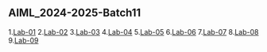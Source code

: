 ## AIML_2024-2025-Batch11
1.[Lab-01](https://github.com/sumayyatas11/AIML_2024-2025-Batch11-/blob/main/Lab_1_(2).ipynb)
2.[Lab-02](https://github.com/sumayyatas11/AIML_2024-2025-Batch11-/blob/main/Lab02_AIML_(1).ipynb)
3.[Lab-03](https://github.com/sumayyatas11/AIML_2024-2025-Batch11-/blob/main/Lab03_AIML_(3).ipynb)
4.[Lab-04](https://github.com/sumayyatas11/AIML_2024-2025-Batch11-/blob/main/Lab04_AIML_(1).ipynb)
5.[Lab-05](https://github.com/sumayyatas11/AIML_2024-2025-Batch11-/blob/main/Lab05_AIML.ipynb)
6.[Lab-06](https://github.com/sumayyatas11/AIML_2024-2025-Batch11-/blob/main/Lab_1_(2).ipynb)
7.[Lab-07](https://github.com/sumayyatas11/AIML_2024-2025-Batch11-/blob/main/Lab_1_(2).ipynb)
8.[Lab-08](https://github.com/sumayyatas11/AIML_2024-2025-Batch11-/blob/main/Lab_1_(2).ipynb)
9.[Lab-09](https://github.com/sumayyatas11/AIML_2024-2025-Batch11-/blob/main/Lab_1_(2).ipynb)
